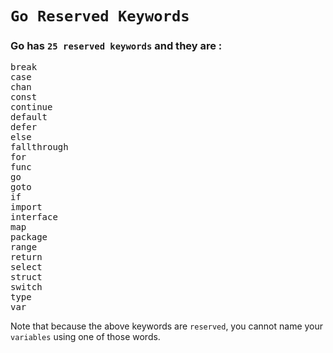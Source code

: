 <H1> <code>Go Reserved Keywords</code></H1>
<h3>Go has <code>25 reserved keywords</code> and they are :</h3>

<pre>
break
case
chan
const
continue
default
defer
else
fallthrough
for
func
go
goto
if
import
interface
map
package
range
return
select
struct
switch
type
var
</pre>

Note that because the above keywords are <code>reserved</code>, you cannot name your <code>variables</code> using one of those words.
